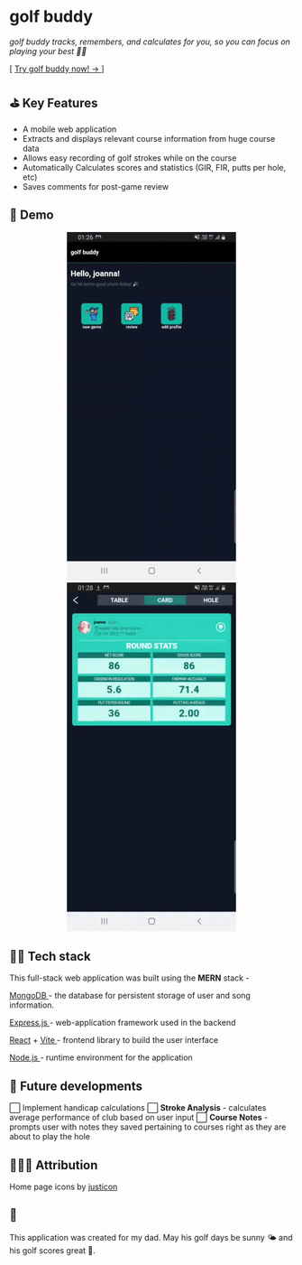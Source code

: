 # golf buddy

_golf buddy tracks, remembers, and calculates for you, so you can focus on playing your best 🏌🏻_

[ [Try golf buddy now! → ](https://golf-buddy.onrender.com) ]

## ⛳️ Key Features

- A mobile web application
- Extracts and displays relevant course information from huge course data
- Allows easy recording of golf strokes while on the course
- Automatically Calculates scores and statistics (GIR, FIR, putts per hole, etc)
- Saves comments for post-game review

## 👾 Demo

<div align="center">
  <img src="./docs/images/start-game-demo.gif" alt="Start recording almost immediately!"></img>
  <img src="./docs/images/review-demo.gif" alt="Review your game in 3 different ways - scorecard, summary card & per hole."></img>
</div>

## 👨‍💻 Tech stack

This full-stack web application was built using the **MERN** stack -

[ MongoDB ](https://www.mongodb.com/) - the database for persistent storage of user and song information.

[ Express.js ](https://expressjs.com/) - web-application framework used in the backend

[ React](https://react.dev/) + [Vite ](https://vitejs.dev/) - frontend library to build the user interface

[ Node.js ](https://nodejs.org/en) - runtime environment for the application

## 🧊 Future developments

⬜️ Implement handicap calculations
⬜️ **Stroke Analysis** - calculates average performance of club based on user input
⬜️ **Course Notes** - prompts user with notes they saved pertaining to courses right as they are about to play the hole

## 🙇🏻‍♀️ Attribution

Home page icons by [justicon](https://www.flaticon.com/authors/justicon)


## 🐰

This application was created for my dad. May his golf days be sunny 🌤️ and his golf scores great 💯.
